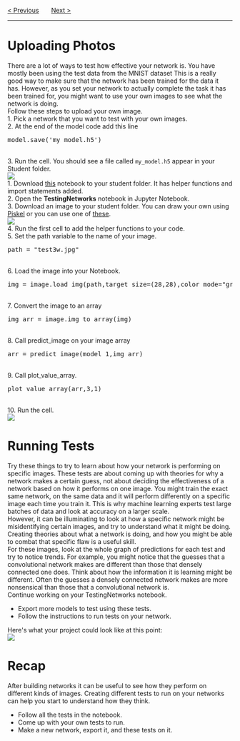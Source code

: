 <a href="/v4/CNN/Build-a-CNN.md">&lt; Previous</a>
&nbsp;&nbsp;&nbsp;&nbsp;&nbsp;
<a href="/v4/Optional-CIFAR-Data/Preparing-CIFAR-Data-Challenge.md">Next &gt;</a>
<hr>
<h1>Uploading Photos</h1>
There are a lot of ways to test how effective your network is. You have mostly been using the test data from the MNIST dataset This is a really good way to make sure that the network has been trained for the data it has. However, as you set your network to actually complete the task it has been trained for, you might want to use your own images to see what the network is doing.
<br>
Follow these steps to upload your own image.
<br>
1. Pick a network that you want to test with your own images. 
<br>
2. At the end of the model code add this line
<pre>model.save('my_model.h5')</pre>
<br>
3. Run the cell. You should see a file called <code>my_model.h5</code> appear in your Student folder.
<br>
<img src="https://i.imgur.com/Xb54TPJ.jpg">
<br>
1. Download <a href="https://drive.google.com/uc?id=1HesdGHyerT6KJQEOSu7YHuGIbu4ZF0zs&export=download">this</a> notebook to your student folder. It has helper functions and import statements added.
<br>
2. Open the <b>TestingNetworks</b> notebook in Jupyter Notebook.
<br>
3. Download an image to your student folder. You can draw your own using <a href="https://www.piskelapp.com/">Piskel</a> or you can use one of <a href="https://drive.google.com/uc?id=14BmZRVjeQz2Mv8hYZ_wRoFfMWU7DDscU&export=download">these</a>.
<br>
<img src="https://i.imgur.com/w9HPrOk.png">
<br>
4. Run the first cell to add the helper functions to your code.
<br>
5. Set the path variable to the name of your image.
<pre>path = "test3w.jpg"</pre>
<br>
6. Load the image into your Notebook.
<pre>img = image.load_img(path,target_size=(28,28),color_mode="grayscale")</pre>
<br>
7. Convert the image to an array
<pre>img_arr = image.img_to_array(img)</pre>
<br>
8. Call predict_image on your image array
<pre>arr = predict_image(model_1,img_arr)</pre>
<br>
9. Call plot_value_array.
<pre>plot_value_array(arr,3,1)</pre>
<br>
10. Run the cell.
<br>
<img src="https://i.imgur.com/ff9r3TR.jpg">
<h1>Running Tests</h1>
Try these things to try to learn about how your network is performing on specific images. These tests are about coming up with theories for why a network makes a certain guess, not about deciding the effectiveness of a network based on how it performs on one image. You might train the exact same network, on the same data and it will perform differently on a specific image each time you train it. This is why machine learning experts test large batches of data and look at accuracy on a larger scale. 
<br>
However, it can be illuminating to look at how a specific network might be misidentifying certain images, and try to understand what it might be doing. Creating theories about what a network is doing, and how you might be able to combat that specific flaw is a useful skill. 
<br>
For these images, look at the whole graph of predictions for each test and try to notice trends. For example, you might notice that the guesses that a convolutional network makes are different than those that densely connected one does. Think about how the information it is learning might be different. Often the guesses a densely connected network makes are more nonsensical than those that a convolutional network is. 
<br>
Continue working on your TestingNetworks notebook.
<ul>
  <li>Export more models to test using these tests.</li>
  <li>Follow the instructions to run tests on your network.</li>
</ul>
Here's what your project could look like at this point:
<br>
<img src="https://i.imgur.com/knAeRfu.png">
<h1>Recap</h1>
After building networks it can be useful to see how they perform on different kinds of images. Creating different tests to run on your networks can help you start to understand how they think. 
<ul>
  <li>Follow all the tests in the notebook.</li>
  <li>Come up with your own tests to run.</li>
  <li>Make a new network, export it, and these tests on it.</li>
</ul>
